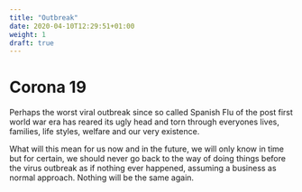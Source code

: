 ```yaml
---
title: "Outbreak"
date: 2020-04-10T12:29:51+01:00
weight: 1
draft: true
---
```


# Corona 19

Perhaps the worst viral outbreak since so called Spanish Flu of the post first world war era has reared its ugly head and torn through everyones lives, families, life styles, welfare and our very existence.

What will this mean for us now and in the future, we will only know in time but for certain, we should never go back to the way of doing things before the virus outbreak as if nothing ever happened, assuming a business as normal approach. Nothing will be the same again.
